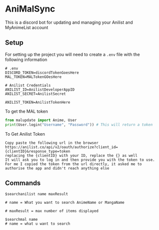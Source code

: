 # AniMalSync

This is a discord bot for updating and managing your Anilist and MyAnimeList account


## Setup
For setting up the project you will need to create a `.env` file with the following information

```env
# .env
DISCORD_TOKEN=discordTokenGoesHere
MAL_TOKEN=MALTokenGOesHere

# Anilist Credentials
ANILIST_ID=AnilistDeveloperAppID
ANILIST_SECRET=AnilistSecret

ANILIST_TOKEN=AnilistTokenHere
```

To get the MAL token
```python
from malupdate import Anime, User
print(User.login("Username", "Password")) # This will return a token
```

To Get Anilist Token
```text
Copy paste the following url in the browser
https://anilist.co/api/v2/oauth/authorize?client_id={clientID}&response_type=token
replacing the {clientID} with your ID, replace the {} as well
It will ask you to log in and then provide you with the token to use.
For me I copied the token from the url directly, it asked me to authorise the app and didn't reach anything else
```

## Commands

```gitignore
$searchanilist name maxResult

# name = What you want to search AnimeName or MangaName

# maxResult = max number of items displayed
```

```gitignore
$searchmal name
# name = what u want to search
```

